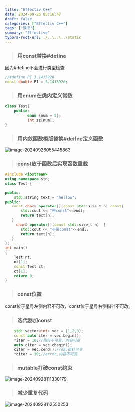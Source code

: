 ```yaml
---
title: "Effectiv C++"
date: 2024-09-26 05:16:47
draft: false
categories: ["Effectiv C++"]
tags: ["读书"]
summary: "Effective"
typora-root-url: ./..\..\..\static
---
```


> ### 用const替换#define

因为#define不会进行类型检查

```c++
//#define PI 3.1415926
const double PI = 3.1415926;
```

> ### 用enum在类内定义常数

```c++
class Test{
    public:
          enum {num = 5};
          int sz[num];
}
```

> ### 用内敛函数模版替换#deifne定义函数

![image-20240926055445863](/images/image-20240926055445863.png)

> ### const放于函数后实现函数重载

```c++
#include <iostream>
using namespace std;
class Test {

public:
    std::string text = "hellow";
public:
   const char& operator[](const std::size_t n) const{
       std::cout << "带const"<<endl;
       return text[n];
   }
     char& operator[](const std::size_t n)  {
       std::cout << "不带const"<<endl;
       return text[n];
   }
};
int main()
{     
    Test nt;
    nt[1];
    const Test ct;
    ct[1];
    return 0;
}
```

> ### const位置

const位于星号左侧内容不可改，const位于星号右侧指针不可改。

> ### 迭代器加const

```c++
    std::vector<int> vec = {1,2,3};
    const auto iter = vec.begin();
    *iter = 10;//指针不可变，内容可变
    auto citer = vec.cbegin();
    citer = vec.cend();//ok,指针可变
    *citer = 10;//error,内容不可变
```

> ### mutable打破const约束

![image-20240928111330179](/images/image-20240928111330179.png)

> ### 减少重复代码

![image-20240928112550253](/images/image-20240928112550253.png)

